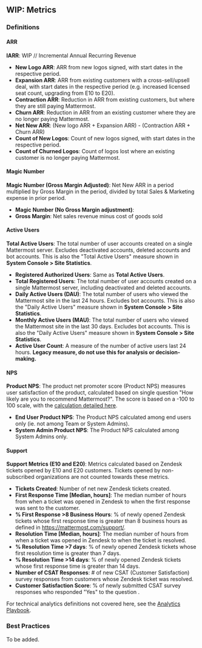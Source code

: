 ## WIP: Metrics

### Definitions

#### ARR

**IARR**: WIP // Incremental Annual Recurring Revenue
  - **New Logo ARR**: ARR from new logos signed, with start dates in the respective period.
  - **Expansion ARR**: ARR from existing customers with a cross-sell/upsell deal, with start dates in the respective period (e.g. increased licensed seat count, upgrading from E10 to E20).
  - **Contraction ARR**: Reduction in ARR from existing customers, but where they are still paying Mattermost.
  - **Churn ARR**: Reduction in ARR from an existing customer where they are no longer paying Mattermost.
  - **Net New ARR**: (New logo ARR + Expansion ARR) - (Contraction ARR + Churn ARR)
  - **Count of New Logos**: Count of new logos signed, with start dates in the respective period.
  - **Count of Churned Logos**: Count of logos lost where an existing customer is no longer paying Mattermost.

#### Magic Number

**Magic Number (Gross Margin Adjusted)**: Net New ARR in a period multiplied by Gross Margin in the period, divided by total Sales & Marketing expense in prior period.
  - **Magic Number (No Gross Margin adjustment)**:
  - **Gross Margin**: Net sales revenue minus cost of goods sold

#### Active Users

**Total Active Users**: The total number of user accounts created on a single Mattermost server. Excludes deactivated accounts, deleted accounts and bot accounts. This is also the "Total Active Users" measure shown in **System Console > Site Statistics**.
  - **Registered Authorized Users**: Same as **Total Active Users**.
  - **Total Registered Users**: The total number of user accounts created on a single Mattermost server, including deactivated and deleted accounts.
  - **Daily Active Users (DAU)**: The total number of users who viewed the Mattermost site in the last 24 hours. Excludes bot accounts. This is also the "Daily Active Users" measure shown in **System Console > Site Statistics**.
  - **Monthly Active Users (MAU)**: The total number of users who viewed the Mattermost site in the last 30 days. Excludes bot accounts. This is also the "Daily Active Users" measure shown in **System Console > Site Statistics**.
  - **Active User Count**: A measure of the number of active users last 24 hours. **Legacy measure, do not use this for analysis or decision-making.**

#### NPS

**Product NPS**: The product net promoter score (Product NPS) measures user satisfaction of the product, calculated based on single question "How likely are you to recommend Mattermost?". The score is based on a -100 to 100 scale, with the [calculation detailed here](https://en.wikipedia.org/wiki/Net_Promoter#How_it_works).
  - **End User Product NPS**: The Product NPS calculated among end users only (ie. not among Team or System Admins).
  - **System Admin Product NPS**: The Product NPS calculated among System Admins only.

#### Support

**Support Metrics (E10 and E20)**: Metrics calculated based on Zendesk tickets opened by E10 and E20 customers. Tickets opened by non-subscribed organizations are not counted towards these metrics.
  - **Tickets Created**: Number of net new Zendesk tickets created.
  - **First Response Time [Median, hours]**: The median number of hours from when a ticket was opened in Zendesk to when the first response was sent to the customer.
  - **% First Response >8 Business Hours**: % of newly opened Zendesk tickets whose first response time is greater than 8 business hours as defined in https://mattermost.com/support/.
  - **Resolution Time [Median, hours]**: The median number of hours from when a ticket was opened in Zendesk to when the ticket is resolved.
  - **% Resolution Time >7 days**: % of newly opened Zendesk tickets whose first resolution time is greater than 7 days.
  - **% Resolution Time >14 days**: % of newly opened Zendesk tickets whose first response time is greater than 14 days.
  - **Number of CSAT Responses**: # of new CSAT (Customer Satisfaction) survey responses from customers whose Zendesk ticket was resolved.
  - **Customer Satisfaction Score**: % of newly submitted CSAT survey responses who responded "Yes" to the question <insert CSAT question here>.

For technical analytics definitions not covered here, see the [Analytics Playbook](https://docs.google.com/document/d/1__65LymlUfXLzOiSKD-G56j16Jlx1fRaIu714s3yxDU/edit#heading=h.sowg5wp7n9lk).

### Best Practices

To be added.

